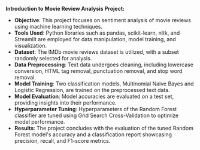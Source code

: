 **Introduction to Movie Review Analysis Project:**

- **Objective**: This project focuses on sentiment analysis of movie reviews using machine learning techniques.
- **Tools Used**: Python libraries such as pandas, scikit-learn, nltk, and Streamlit are employed for data manipulation, model training, and visualization.
- **Dataset**: The IMDb movie reviews dataset is utilized, with a subset randomly selected for analysis.
- **Data Preprocessing**: Text data undergoes cleaning, including lowercase conversion, HTML tag removal, punctuation removal, and stop word removal.
- **Model Training**: Two classification models, Multinomial Naive Bayes and Logistic Regression, are trained on the preprocessed text data.
- **Model Evaluation**: Model accuracies are evaluated on a test set, providing insights into their performance.
- **Hyperparameter Tuning**: Hyperparameters of the Random Forest classifier are tuned using Grid Search Cross-Validation to optimize model performance.
- **Results**: The project concludes with the evaluation of the tuned Random Forest model's accuracy and a classification report showcasing precision, recall, and F1-score metrics.
